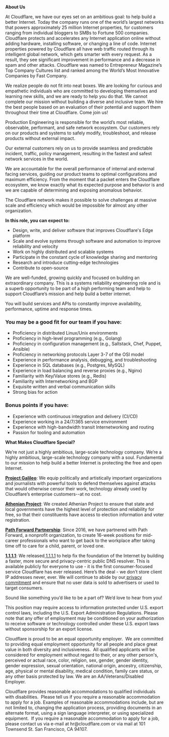 <div class="content-intro">
	<div><strong>About Us</strong></div>
	<div>
		<p><span style="font-weight: 400;">At Cloudflare, we have our eyes set on an ambitious goal: to help build a better Internet. Today the company runs one of the world’s largest networks that powers approximately 25 million Internet properties, for customers ranging from individual bloggers to SMBs to Fortune 500 companies. Cloudflare protects and accelerates any Internet application online without adding hardware, installing software, or changing a line of code. Internet properties powered by Cloudflare all have web traffic routed through its intelligent global network, which gets smarter with every request. As a result, they see significant improvement in performance and a decrease in spam and other attacks. Cloudflare was named to Entrepreneur Magazine’s Top Company Cultures list and ranked among the World’s Most Innovative Companies by Fast Company.</span><span style="font-weight: 400;">&nbsp;</span></p>
		<p><span style="font-weight: 400;">We realize people do not fit into neat boxes. We are looking for curious and empathetic individuals who are committed to developing themselves and learning new skills, and we are ready to help you do that. We cannot complete our mission without building a diverse and inclusive team. We hire the best people based on an evaluation of their potential and support them throughout their time at Cloudflare. Come join us!&nbsp;</span></p>
	</div>
</div>
<p><span style="font-weight: 400;">Production Engineering is responsible for the world’s most reliable, observable, performant, and safe network ecosystem. Our customers rely on our products and systems to safely modify, troubleshoot, and release products without external impact.</span></p>
<p><span style="font-weight: 400;">Our external customers rely on us to provide seamless and predictable incident, traffic, policy management, resulting in the fastest and safest network services in the world.</span></p>
<p><span style="font-weight: 400;">We are accountable for the overall performance of internal and external facing services, guiding our product teams to optimal configurations and maximum efficiency. From the moment that a packet enters the Cloudflare ecosystem, we know exactly what its expected purpose and behavior is and we are capable of determining and exposing anomalous behavior.</span></p>
<p><span style="font-weight: 400;">The Cloudflare network makes it possible to solve challenges at massive scale and efficiency which would be impossible for almost any other organization.</span></p>
<p><strong>In this role, you can expect to:</strong></p>
<ul>
	<li style="font-weight: 400;"><span style="font-weight: 400;">Design, write, and deliver software that improves Cloudflare's Edge platform</span></li>
	<li style="font-weight: 400;"><span style="font-weight: 400;">Scale and evolve systems through software and automation to improve reliability and velocity</span></li>
	<li style="font-weight: 400;"><span style="font-weight: 400;">Work on highly distributed and scalable systems</span></li>
	<li style="font-weight: 400;"><span style="font-weight: 400;">Participate in the constant cycle of knowledge sharing and mentoring</span></li>
	<li style="font-weight: 400;"><span style="font-weight: 400;">Research and introduce cutting-edge technologies</span></li>
	<li style="font-weight: 400;"><span style="font-weight: 400;">Contribute to open-source</span></li>
</ul>
<p><span style="font-weight: 400;">We are well-funded, growing quickly and focused on building an extraordinary company. This is a systems reliability engineering role and is a superb opportunity to be part of a high performing team and help to support Cloudflare’s mission and help build a better internet.</span></p>
<p><span style="font-weight: 400;">You will build services and APIs to constantly improve availability, performance, uptime and response times.&nbsp;</span></p>
<h3><strong>You may be a good fit for our team if you have:</strong></h3>
<ul>
	<li style="font-weight: 400;"><span style="font-weight: 400;">Proficiency in distributed Linux/Unix environments</span></li>
	<li style="font-weight: 400;"><span style="font-weight: 400;">Proficiency in high-level programming (e.g., Golang)</span></li>
	<li style="font-weight: 400;"><span style="font-weight: 400;">Proficiency in configuration management (e.g., Saltstack, Chef, Puppet, Ansible)</span></li>
	<li style="font-weight: 400;"><span style="font-weight: 400;">Proficiency in networking protocols Layer 3-7 of the OSI model</span></li>
	<li style="font-weight: 400;"><span style="font-weight: 400;">Experience in performance analysis, debugging, and troubleshooting</span></li>
	<li style="font-weight: 400;"><span style="font-weight: 400;">Experience in SQL databases (e.g., Postgres, MySQL)</span></li>
	<li style="font-weight: 400;"><span style="font-weight: 400;">Experience in load balancing and reverse proxies (e.g., Nginx)</span></li>
	<li style="font-weight: 400;"><span style="font-weight: 400;">Familiarity with Key/Value stores (e.g., Redis)</span></li>
	<li style="font-weight: 400;"><span style="font-weight: 400;">​​​Familiarity with Internetworking and BGP</span></li>
	<li style="font-weight: 400;"><span style="font-weight: 400;">Exquisite written and verbal communication skills</span></li>
	<li style="font-weight: 400;"><span style="font-weight: 400;">Strong bias for action</span></li>
</ul>
<h3><strong>Bonus points if you have:</strong></h3>
<ul>
	<li style="font-weight: 400;"><span style="font-weight: 400;">Experience with continuous integration and delivery (CI/CD)</span></li>
	<li style="font-weight: 400;"><span style="font-weight: 400;">Experience working in a 24/7/365 service environment</span></li>
	<li style="font-weight: 400;"><span style="font-weight: 400;">Experience with high-bandwidth transit Internetworking and routing</span></li>
	<li style="font-weight: 400;"><span style="font-weight: 400;">Passion for tooling and automation</span></li>
</ul>
<div class="content-conclusion">
	<p><strong>What Makes Cloudflare Special?</strong></p>
	<p><span style="font-weight: 400;">We’re not just a highly ambitious, large-scale technology company. We’re a highly ambitious, large-scale technology company with a soul. Fundamental to our mission to help build a better Internet is protecting the free and open Internet.</span></p>
	<p><a href="https://blog.cloudflare.com/protecting-free-expression-online/"><strong>Project Galileo</strong></a><span style="font-weight: 400;">: We equip politically and artistically important organizations and journalists with powerful tools to defend themselves against attacks that would otherwise censor their work, technology already used by Cloudflare’s enterprise customers--at no cost.</span></p>
	<p><strong><a href="https://www.cloudflare.com/athenian/">Athenian Project</a></strong><span style="font-weight: 400;">: We created Athenian Project to ensure that state and local governments have the highest level of protection and reliability for free, so that their constituents have access to election information and voter registration.</span></p>
	<p><a href="https://blog.cloudflare.com/tag/path-forward/"><strong>Path Forward Partnership</strong></a><span style="font-weight: 400;">: Since 2016, we have partnered with Path Forward, a nonprofit organization, to create 16-week positions for mid-career professionals who want to get back to the workplace after taking time off to care for a child, parent, or loved one.</span></p>
	<p><a href="https://1.1.1.1/"><strong>1.1.1.1</strong></a><span style="font-weight: 400;">: We released</span><a href="https://1.1.1.1/"> <span style="font-weight: 400;">1.1.1.1</span></a><span style="font-weight: 400;"> to help fix the foundation of the Internet by building a faster, more secure and privacy-centric public DNS resolver. This is available publicly for everyone to use - it is the first consumer-focused service Cloudflare has ever released. Here’s the deal - we don’t store client IP addresses never, ever. We will continue to abide by our</span><a href="https://developers.cloudflare.com/1.1.1.1/privacy/public-dns-resolver"> privacy commitment</a><span style="font-weight: 400;"> and ensure that no user data is sold to advertisers or used to target consumers.</span></p>
	<p><span style="font-weight: 400;">Sound like something you’d like to be a part of? We’d love to hear from you!</span></p>
	<p><span style="font-weight: 400;">This position may require access to information protected under U.S. export control laws, including the U.S. Export Administration Regulations. Please note that any offer of employment may be conditioned on your authorization to receive software or technology controlled under these U.S. export laws without sponsorship for an export license.</span></p>
	<p><span style="font-weight: 400;">Cloudflare is proud to be an equal opportunity employer. &nbsp;We are committed to providing equal employment opportunity for all people and place great value in both diversity and inclusiveness. &nbsp;All qualified applicants will be considered for employment without regard to their, or any other person's, perceived or actual</span> <span style="font-weight: 400;">race, color, religion, sex, gender, gender identity, gender expression, sexual orientation, national origin, ancestry, citizenship, age, physical or mental disability, medical condition, family care status, or any other basis protected by law. </span><span style="font-weight: 400;">We are an AA/Veterans/Disabled Employer.</span></p>
	<p><span style="font-weight: 400;">Cloudflare provides reasonable accommodations to qualified individuals with disabilities. &nbsp;Please tell us if you require a reasonable accommodation to apply for a job. Examples of reasonable accommodations include, but are not limited to, changing the application process, providing documents in an alternate format, using a sign language interpreter, or using specialized equipment. &nbsp;If you require a reasonable accommodation to apply for a job, please contact us via e-mail at </span><span style="font-weight: 400;">hr@cloudflare.com</span><span style="font-weight: 400;"> or via mail at 101 Townsend St. San Francisco, CA 94107.</span></p>
</div>